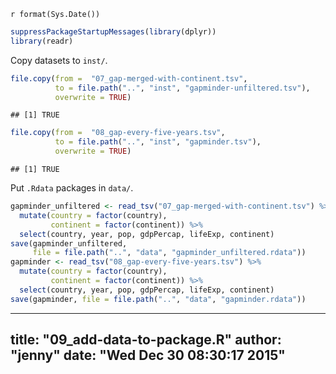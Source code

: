 `r format(Sys.Date())`  


```r
suppressPackageStartupMessages(library(dplyr))
library(readr)
```

Copy datasets to `inst/`.


```r
file.copy(from =  "07_gap-merged-with-continent.tsv",
          to = file.path("..", "inst", "gapminder-unfiltered.tsv"),
          overwrite = TRUE)
```

```
## [1] TRUE
```

```r
file.copy(from =  "08_gap-every-five-years.tsv",
          to = file.path("..", "inst", "gapminder.tsv"),
          overwrite = TRUE)
```

```
## [1] TRUE
```

Put `.Rdata` packages in `data/`.


```r
gapminder_unfiltered <- read_tsv("07_gap-merged-with-continent.tsv") %>% 
  mutate(country = factor(country),
         continent = factor(continent)) %>% 
  select(country, year, pop, gdpPercap, lifeExp, continent)
save(gapminder_unfiltered,
     file = file.path("..", "data", "gapminder_unfiltered.rdata"))
gapminder <- read_tsv("08_gap-every-five-years.tsv") %>% 
  mutate(country = factor(country),
         continent = factor(continent)) %>% 
  select(country, year, pop, gdpPercap, lifeExp, continent)
save(gapminder, file = file.path("..", "data", "gapminder.rdata"))
```


---
title: "09_add-data-to-package.R"
author: "jenny"
date: "Wed Dec 30 08:30:17 2015"
---
